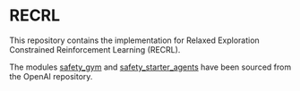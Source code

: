 # RECRL

This repository contains the implementation for Relaxed Exploration Constrained Reinforcement Learning (RECRL).

The modules [safety_gym](https://github.com/openai/safety-gym) and [safety_starter_agents](https://github.com/openai/safety-starter-agents) have been sourced from the OpenAI repository.
